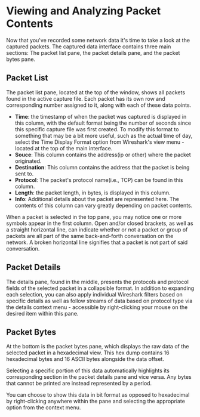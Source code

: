 # Viewing and Analyzing Packet Contents
Now that you've recorded some network data it's time to take a look at the captured packets. The captured data interface contains three main sections: The packet list pane, the packet details pane, and the packet bytes pane.

## Packet List
The packet list pane, located at the top of the window, shows all packets found in the active capture file. Each packet has its own row and corresponding number assigned to it, along with each of these data points.

- **Time**: the timestamp of when the packet was captured is displayed in this column, with the default format being the number of seconds since this specific capture file was first created. To modify this format to something that may be a bit more useful, such as the actual time of day, select the Time Display Format option from Wireshark's view menu -located at the top of the main interface.
- **Souce**: This column contains the address(ip or other) where the packet originated.
- **Destination**: This column contains the address that the packet is being sent to.
- **Protocol**: The packet's protocol name(i.e., TCP)  can be found in this column.
- **Length**: the packet length, in bytes, is displayed in this column.
- **Info**: Additional details about the packet are represented here. The contents of this column can vary greatly depending on packet contents.

When a packet is selected in the top pane, you may notice one or more symbols appear in the first column. Open and/or closed brackets, as well as a straight horizontal line, can indicate whether or not a packet or group of packets are all part of the same back-and-forth conversation on the network. A broken horizontal line signifies that a packet is not part of said conversation.

## Packet Details
The details pane, found in the middle, presents the protocols and protocol fields of the selected packet in a collapsible format. In addition to expanding each selection, you can also apply individual Wireshark filters based on specific details as well as follow streams of data based on protocol type via the details context menu - accessible by right-clicking your mouse on the desired item within this pane.

## Packet Bytes
At the bottom is the packet bytes pane, which displays the raw data of the selected packet in a hexadecimal view. This hex dump contains 16 hexadecimal bytes and 16 ASCII bytes alongside the data offset.

Selecting a specific portion of this data automatically highlights its corresponding section in the packet details pane and vice versa. Any bytes that cannot be printed are instead represented by a period.

You can choose to show this data in bit format as opposed to hexadecimal by right-clicking anywhere within the pane and selecting the appropriate option from the context menu.
<!--stackedit_data:
eyJoaXN0b3J5IjpbLTEyMjg5MDM1NDcsLTIwODg3NDY2MTJdfQ
==
-->